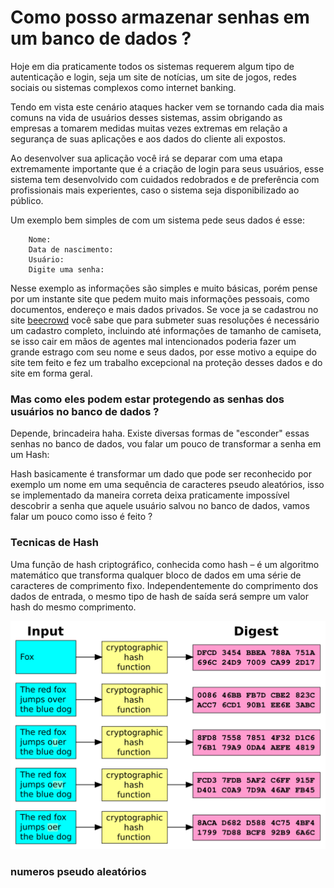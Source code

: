 # Como posso armazenar senhas em um banco de dados ?


Hoje em dia praticamente todos os sistemas requerem algum tipo de autenticação e login, seja um site de notícias, um site de jogos, redes sociais ou sistemas complexos como internet banking. 

Tendo em vista este cenário ataques hacker vem se tornando cada dia mais comuns na vida de usuários desses sistemas, assim obrigando as empresas a tomarem medidas muitas vezes extremas em relação a segurança de suas aplicações e aos dados do cliente ali expostos. 

Ao desenvolver sua aplicação você irá se deparar com uma etapa extremamente importante que é a criação de login para seus usuários, esse sistema tem desenvolvido com cuidados redobrados e de preferência com profissionais mais experientes, caso o sistema seja disponibilizado ao público.

Um exemplo bem simples de com um sistema pede seus dados é esse: 

```
    Nome: 
    Data de nascimento:
    Usuário:
    Digite uma senha:
```

Nesse exemplo as informações são simples e muito básicas, porém pense por um instante site que pedem muito mais informações pessoais, como documentos, endereço e mais dados privados. Se voce ja se cadastrou no site [beecrowd](https://beecrowd.com.br/) você sabe que para submeter suas resoluções é necessário um cadastro completo, incluindo até informações de tamanho de camiseta, se isso cair em mãos de agentes mal intencionados poderia fazer um grande estrago com seu nome e seus dados, por esse motivo a equipe do site tem feito e fez um trabalho excepcional na proteção desses dados e do site em forma geral.

### Mas  como eles podem estar protegendo as senhas dos usuários no banco de dados ?

Depende, brincadeira haha. Existe diversas formas de "esconder" essas senhas no banco de dados, vou falar um pouco de transformar a senha em um Hash: 

Hash basicamente é transformar um dado que pode ser reconhecido por exemplo um nome em uma sequência de caracteres pseudo aleatórios, isso se implementado da maneira correta deixa praticamente impossível descobrir a senha que aquele usuário salvou no banco de dados, vamos falar um pouco como isso é feito ?


### Tecnicas de Hash

Uma função de hash criptográfico, conhecida como hash – é um algoritmo matemático que transforma qualquer bloco de dados em uma série de caracteres de comprimento fixo.
Independentemente do comprimento dos dados de entrada, o mesmo tipo de hash de saída será sempre um valor hash do mesmo comprimento.

![](/assets/Cryptographic_Hash_Function.svg.png)


### numeros pseudo aleatórios
